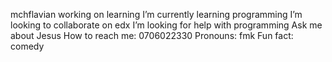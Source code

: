 
mchflavian
 working on learning
 I’m currently learning programming
 I’m looking to collaborate on edx
 I’m looking for help with programming
Ask me about Jesus
How to reach me: 0706022330
Pronouns: fmk
Fun fact: comedy
